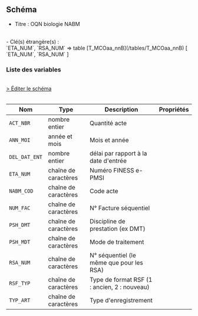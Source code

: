 ## Schéma

- Titre : OQN biologie NABM
<br />
- Clé(s) étrangère(s) : <br />
`ETA_NUM`, `RSA_NUM` => table [T_MCOaa_nnB](/tables/T_MCOaa_nnB) [ `ETA_NUM`, `RSA_NUM` ]<br />

### Liste des variables
<br />
<div>
    <a href="https://gitlab.com/healthdatahub/schema-snds/edit/master/schemas/PMSI/PMSI%20MCO/T_MCOaa_nnFL.json"  
    arget="_blank" rel="noopener noreferrer">> Éditer le schéma</a>
    <OutboundLink />
</div>
<br />

Nom|Type|Description|Propriétés
-|-|-|-
`ACT_NBR`|nombre entier|Quantité acte||
`ANN_MOI`|année et mois|Mois et année||
`DEL_DAT_ENT`|nombre entier|délai par rapport à la date d&#x27;entrée||
`ETA_NUM`|chaîne de caractères|Numéro FINESS e-PMSI||
`NABM_COD`|chaîne de caractères|Code acte||
`NUM_FAC`|chaîne de caractères|N° Facture séquentiel||
`PSH_DMT`|chaîne de caractères|Discipline de prestation (ex DMT)||
`PSH_MDT`|chaîne de caractères|Mode de traitement||
`RSA_NUM`|chaîne de caractères|N° séquentiel (le même que pour les RSA)||
`RSF_TYP`|chaîne de caractères|Type de format RSF (1 : ancien, 2 : nouveau)||
`TYP_ART`|chaîne de caractères|Type d&#x27;enregistrement||

